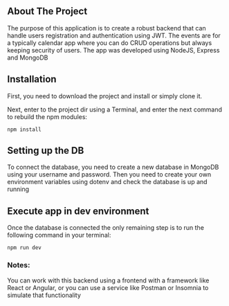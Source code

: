 ## About The Project
<p>The purpose of this application is to create a robust backend that can handle users registration and authentication using JWT. The events are for a typically calendar app where you can do CRUD operations but always keeping security of users. The app was developed using NodeJS, Express and MongoDB</p>

## Installation
First, you need to download the project and install or simply clone it.

Next, enter to the project dir using a Terminal, and enter the next command to rebuild the npm modules:
```
npm install
```

## Setting up the DB
To connect the database, you need to create a new database in MongoDB using your username and password. Then you need to create your own environment variables using dotenv and check the database is up and running

## Execute app in dev environment
Once the database is connected the only remaining step is to run the following command in your terminal:
```
npm run dev
```


### Notes:
You can work with this backend using a frontend with a framework like React or Angular, or you can use a service like Postman or Insomnia to simulate that functionality